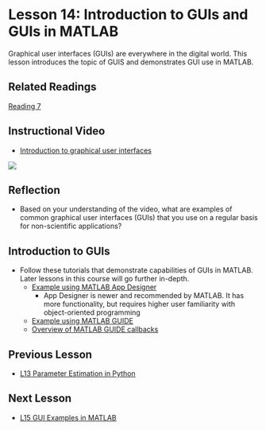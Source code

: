 # **Lesson 14: Introduction to GUIs and GUIs in MATLAB**
Graphical user interfaces (GUIs) are everywhere in the digital world. This lesson introduces the topic of GUIS and demonstrates GUI use in MATLAB.

## **Related Readings**
[Reading 7](https://github.com/ashleefv/ApplNumComp/blob/master/RecommendedReading.md#reading-7)

## **Instructional Video**
 * [Introduction to graphical user interfaces](https://www.youtube.com/watch?v=XIGSJshYb90&feature=emb_title&ab_channel=CrashCourse)
 
[![](http://img.youtube.com/vi/XIGSJshYb90/0.jpg)](http://www.youtube.com/watch?v=XIGSJshYb90 "")

## **Reflection**
* Based on your understanding of the video, what are examples of common graphical user interfaces (GUIs) that you use on a regular basis for non-scientific applications?

## **Introduction to GUIs**
* Follow these tutorials that demonstrate capabilities of GUIs in MATLAB. Later lessons in this course will go further in-depth.
  * [Example using MATLAB App Designer](https://www.mathworks.com/help/matlab/creating_guis/create-a-simple-app-or-gui-using-app-designer.html)
    * App Designer is newer and recommended by MATLAB. It has more functionality, but requires higher user familiarity with object-oriented programming
  * [Example using MATLAB GUIDE](https://www.mathworks.com/help/matlab/creating_guis/about-the-simple-guide-gui-example.html)
  * [Overview of MATLAB GUIDE callbacks](https://www.mathworks.com/help/matlab/creating_guis/add-code-for-components-in-callbacks.html)

## **Previous Lesson**
 * [L13 Parameter Estimation in Python](/L13%20Parameter%20Estimation%20in%20Python.md)

## **Next Lesson**
 * [L15 GUI Examples in MATLAB](/L15%20MATLAB%20and%20GUIDE.md)

